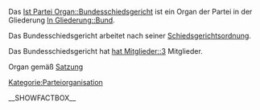 Das [Ist Partei
Organ::Bundesschiedsgericht](/wiki/Ist_Partei_Organ::Bundesschiedsgericht.md "wikilink")
ist ein Organ der Partei in der Gliederung [In
Gliederung::Bund](/wiki/In_Gliederung::Bund.md "wikilink").

Das Bundesschiedsgericht arbeitet nach seiner [
Schiedsgerichtsordnung](/wiki/Hat_Geschäftsordnung::Schiedsgerichtsordnung_Bund.md "wikilink").

Das Bundesschiedsgericht hat [hat
Mitglieder::3](hat_Mitglieder::3 "wikilink") Mitglieder.

Organ gemäß
[Satzung](/wiki/Ist_definiert_in_Satzung::Satzung#.C2.A7_9_Organe.md "wikilink")

<Kategorie:Parteiorganisation>

\_\_SHOWFACTBOX\_\_
